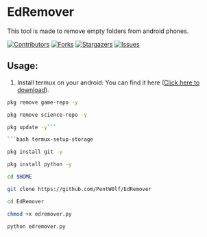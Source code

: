 [contributors-shield]: https://img.shields.io/github/contributors/PentW0lf/EdRemover.svg?style=for-the-badge
[contributors-url]: https://github.com/PentW0lf/EdRemover/graphs/contributors
[forks-shield]: https://img.shields.io/github/forks/PentW0lf/EdRemover.svg?style=for-the-badge
[forks-url]: https://github.com/PentW0lf/EdRemover/network/members
[stars-shield]: https://img.shields.io/github/stars/PentW0lf/EdRemover.svg?style=for-the-badge
[stars-url]: https://github.com/PentW0lf/EdRemover/stargazers
[issues-shield]: https://img.shields.io/github/issues/PentW0lf/EdRemover.svg?style=for-the-badge
[issues-url]: https://github.com/PentW0lf/EdRemover/issues

# EdRemover
This tool is made to remove empty folders from android phones.

[![Contributors][contributors-shield]][contributors-url]
[![Forks][forks-shield]][forks-url]
[![Stargazers][stars-shield]][stars-url]
[![Issues][issues-shield]][issues-url]


## Usage: 
1) Install termux on your android:
You can find it here (<a href = "https://play.google.com/store/apps/details?id=com.termux">Click here to download</a>).

```bash 
pkg remove game-repo -y
```
 
```bash
pkg remove science-repo -y
```

```bash
pkg update -y```

```bash termux-setup-storage
```

```bash 
pkg install git -y
```

```bash
pkg install python -y
```

```bash
cd $HOME
```

```bash
git clone https://github.com/PentW0lf/EdRemover
```

```bash 
cd EdRemover
```

```bash
chmod +x edremover.py
```

```bash
python edremover.py
```
